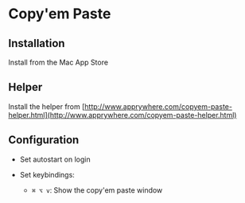 # Copy'em Paste

## Installation

Install from the Mac App Store

## Helper

Install the helper from [http://www.apprywhere.com/copyem-paste-helper.html](http://www.apprywhere.com/copyem-paste-helper.html)

## Configuration

* Set autostart on login

* Set keybindings:

  * `⌘ ⌥ v`: Show the copy'em paste window
